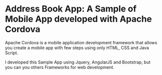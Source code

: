 # Address Book App: A Sample of Mobile App developed with Apache Cordova
<p>Apache Cordova is a mobile application development framework that allows you create a mobile app with few steps using only HTML, CSS and Java Script.</p>
<p>I developed this Sample App using  Jquery, AngularJS and Bootstrap, but you can you others Frameworks for web development.</P>

